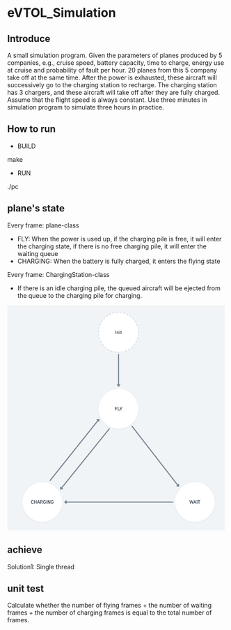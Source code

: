 # eVTOL_Simulation



## Introduce

A small simulation program. Given the parameters of planes produced by 5 companies, e.g., cruise speed, battery capacity, time to charge, energy use at cruise and probability of fault per hour. 20 planes from this 5 company take off at the same time. After the power is exhausted, these aircraft will successively go to the charging station to recharge. The charging station has 3 chargers, and these aircraft will take off after they are fully charged. Assume that the flight speed is always constant. Use three minutes in simulation program to simulate three hours in practice.



## How to run

- BUILD 

make 



- RUN 

./pc



## plane's state

Every frame: plane-class

- FLY: When the power is used up, if the charging pile is free, it will enter the charging state, if there is no free charging pile, it will enter the waiting queue
- CHARGING: When the battery is fully charged, it enters the flying state

Every frame: ChargingStation-class

- If there is an idle charging pile, the queued aircraft will be ejected from the queue to the charging pile for charging.

<img src="pic/plane_state.png" alt="plane_state" width="500">




## achieve
Solution1: Single thread






## unit test
Calculate whether the number of flying frames + the number of waiting frames + the number of charging frames is equal to the total number of frames.